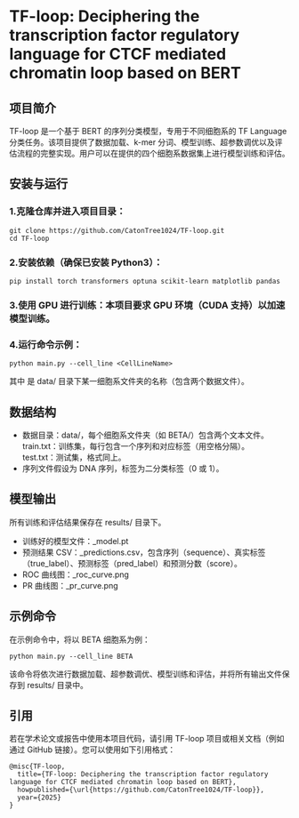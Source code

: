 # TF-loop: Deciphering the transcription factor regulatory language for CTCF mediated chromatin loop based on BERT
## 项目简介
TF-loop 是一个基于 BERT 的序列分类模型，专用于不同细胞系的 TF Language 分类任务。该项目提供了数据加载、k-mer 分词、模型训练、超参数调优以及评估流程的完整实现。用户可以在提供的四个细胞系数据集上进行模型训练和评估。
## 安装与运行
### 1.克隆仓库并进入项目目录：
```
git clone https://github.com/CatonTree1024/TF-loop.git
cd TF-loop
```

### 2.安装依赖（确保已安装 Python3）：
```
pip install torch transformers optuna scikit-learn matplotlib pandas
```

### 3.使用 GPU 进行训练：本项目要求 GPU 环境（CUDA 支持）以加速模型训练。

### 4.运行命令示例：
```
python main.py --cell_line <CellLineName>
```
其中 <CellLineName> 是 data/ 目录下某一细胞系文件夹的名称（包含两个数据文件）。

## 数据结构
- 数据目录：data/，每个细胞系文件夹（如 BETA/）包含两个文本文件。  
        train.txt：训练集，每行包含一个序列和对应标签（用空格分隔）。  
        test.txt：测试集，格式同上。  
- 序列文件假设为 DNA 序列，标签为二分类标签（0 或 1）。  

## 模型输出
所有训练和评估结果保存在 results/ 目录下。  
- 训练好的模型文件：<CellLineName>_model.pt  
- 预测结果 CSV：<CellLineName>_predictions.csv，包含序列（sequence）、真实标签（true_label）、预测标签（pred_label）和预测分数（score）。  
- ROC 曲线图：<CellLineName>_roc_curve.png  
- PR 曲线图：<CellLineName>_pr_curve.png  

## 示例命令
在示例命令中，将以 BETA 细胞系为例：
```
python main.py --cell_line BETA
```
该命令将依次进行数据加载、超参数调优、模型训练和评估，并将所有输出文件保存到 results/ 目录中。

## 引用
若在学术论文或报告中使用本项目代码，请引用 TF-loop 项目或相关文档（例如通过 GitHub 链接）。您可以使用如下引用格式：
```
@misc{TF-loop,
  title={TF-loop: Deciphering the transcription factor regulatory language for CTCF mediated chromatin loop based on BERT},
  howpublished={\url{https://github.com/CatonTree1024/TF-loop}},
  year={2025}
}
```

